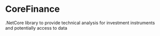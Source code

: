 # CoreFinance

.NetCore library to provide technical analysis for investment instruments and potentially access to data
